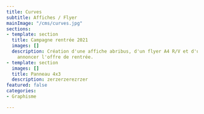 ```yaml
---
title: Curves
subtitle: Affiches / Flyer
mainImage: "/cms/curves.jpg"
sections:
- template: section
  title: Campagne rentrée 2021
  images: []
  description: Création d'une affiche abribus, d'un flyer A4 R/V et d'un panneau pour
    annoncer l'offre de rentrée.
- template: section
  images: []
  title: Panneau 4x3
  description: zerzerzerezrzer
featured: false
categories:
- Graphisme

---
```

